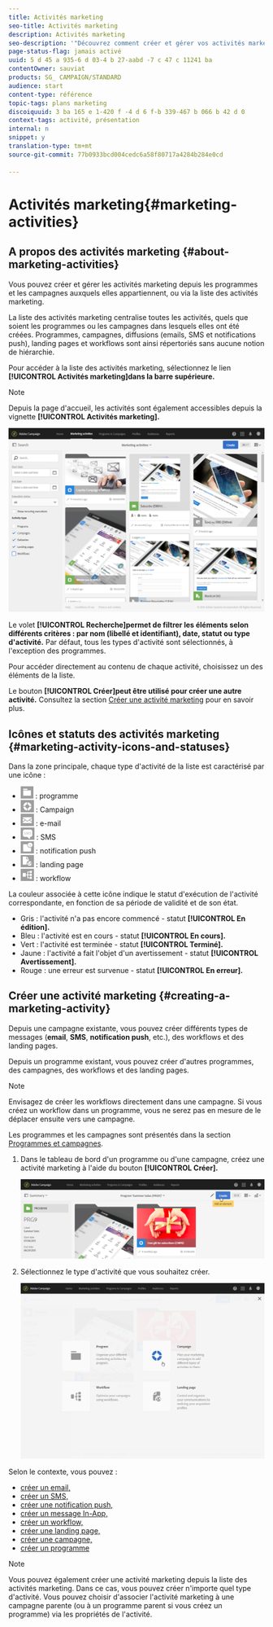 ```yaml
---
title: Activités marketing
seo-title: Activités marketing
description: Activités marketing
seo-description: '"Découvrez comment créer et gérer vos activités marketing : campagnes, diffusions email, SMS et par notification push, landing pages, workflows. Vous pouvez facilement créer une activité, éditer une activité existante et consulter leur état et validité."'
page-status-flag: jamais activé
uuid: 5 d 45 a 935-6 d 03-4 b 27-aabd -7 c 47 c 11241 ba
contentOwner: sauviat
products: SG_ CAMPAIGN/STANDARD
audience: start
content-type: référence
topic-tags: plans marketing
discoiquuid: 3 ba 165 e 1-420 f -4 d 6 f-b 339-467 b 066 b 42 d 0
context-tags: activité, présentation
internal: n
snippet: y
translation-type: tm+mt
source-git-commit: 77b0933bcd004cedc6a58f80717a4284b284e0cd

---
```



# Activités marketing{#marketing-activities}

## A propos des activités marketing {#about-marketing-activities}

Vous pouvez créer et gérer les activités marketing depuis les programmes et les campagnes auxquels elles appartiennent, ou via la liste des activités marketing.

La liste des activités marketing centralise toutes les activités, quels que soient les programmes ou les campagnes dans lesquels elles ont été créées. Programmes, campagnes, diffusions (emails, SMS et notifications push), landing pages et workflows sont ainsi répertoriés sans aucune notion de hiérarchie.

Pour accéder à la liste des activités marketing, sélectionnez le lien **[!UICONTROL Activités marketing]dans la barre supérieure.**

>[!NOTE]
>
>Depuis la page d'accueil, les activités sont également accessibles depuis la vignette **[!UICONTROL Activités marketing].**

![](assets/marketing_activities_1.png)

Le volet **[!UICONTROL Recherche]permet de filtrer les éléments selon différents critères : par nom (libellé et identifiant), date, statut ou type d'activité.** Par défaut, tous les types d'activité sont sélectionnés, à l'exception des programmes.

Pour accéder directement au contenu de chaque activité, choisissez un des éléments de la liste.

Le bouton **[!UICONTROL Créer]peut être utilisé pour créer une autre activité.** Consultez la section [Créer une activité marketing](../../start/using/marketing-activities.md#creating-a-marketing-activity) pour en savoir plus.

## Icônes et statuts des activités marketing {#marketing-activity-icons-and-statuses}

Dans la zone principale, chaque type d'activité de la liste est caractérisé par une icône :

* ![](assets/marketing_program_icon.png) : programme
* ![](assets/marketing_campaign_icon.png) : Campaign
* ![](assets/marketing_email_icon.png) : e-mail
* ![](assets/marketing_sms_icon.png) : SMS
* ![](assets/marketing_push_icon.png) : notification push
* ![](assets/marketing_lp_icon.png) : landing page
* ![](assets/marketing_workflow_icon.png) : workflow

La couleur associée à cette icône indique le statut d'exécution de l'activité correspondante, en fonction de sa période de validité et de son état.

* Gris : l'activité n'a pas encore commencé - statut **[!UICONTROL En édition].**
* Bleu : l'activité est en cours - statut **[!UICONTROL En cours].**
* Vert : l'activité est terminée - statut **[!UICONTROL Terminé].**
* Jaune : l'activité a fait l'objet d'un avertissement - statut **[!UICONTROL Avertissement].**
* Rouge : une erreur est survenue - statut **[!UICONTROL En erreur].**

## Créer une activité marketing {#creating-a-marketing-activity}

Depuis une campagne existante, vous pouvez créer différents types de messages (**email**, **SMS**, **notification push**, etc.), des workflows et des landing pages.

Depuis un programme existant, vous pouvez créer d'autres programmes, des campagnes, des workflows et des landing pages.

>[!NOTE]
>
>Envisagez de créer les workflows directement dans une campagne. Si vous créez un workflow dans un programme, vous ne serez pas en mesure de le déplacer ensuite vers une campagne.

Les programmes et les campagnes sont présentés dans la section [Programmes et campagnes](../../start/using/programs-and-campaigns.md).

1. Dans le tableau de bord d'un programme ou d'une campagne, créez une activité marketing à l'aide du bouton **[!UICONTROL Créer].**

   ![](assets/marketing_activiy_creation_1.png)

1. Sélectionnez le type d'activité que vous souhaitez créer.

   ![](assets/marketing_activiy_creation_2.png)

Selon le contexte, vous pouvez :

* [créer un email,](../../channels/using/creating-an-email.md)
* [créer un SMS,](../../channels/using/creating-an-sms-message.md)
* [créer une notification push,](../../channels/using/preparing-and-sending-a-push-notification.md)
* [créer un message In-App,](../../channels/using/about-in-app-messaging.md)
* [créer un workflow,](../../automating/using/building-a-workflow.md#creating-a-workflow)
* [créer une landing page,](../../channels/using/about-landing-pages.md)
* [créer une campagne,](../../start/using/programs-and-campaigns.md#creating-a-campaign)
* [créer un programme](../../start/using/programs-and-campaigns.md#creating-a-program)

>[!NOTE]
>
>Vous pouvez également créer une activité marketing depuis la liste des activités marketing. Dans ce cas, vous pouvez créer n'importe quel type d'activité. Vous pouvez choisir d'associer l'activité marketing à une campagne parente (ou à un programme parent si vous créez un programme) via les propriétés de l'activité.

